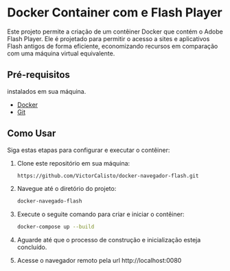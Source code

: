 # Docker Container com e Flash Player

Este projeto permite a criação de um contêiner Docker que contém o Adobe Flash Player. Ele é projetado para permitir o acesso a sites e aplicativos Flash antigos de forma eficiente, economizando recursos em comparação com uma máquina virtual equivalente.

## Pré-requisitos

instalados em sua máquina.
- [Docker](https://www.docker.com/) 
- [Git](https://git-scm.com/)

## Como Usar

Siga estas etapas para configurar e executar o contêiner:

1. Clone este repositório em sua máquina:

   ```bash
   https://github.com/VictorCalisto/docker-navegador-flash.git
   ```

2. Navegue até o diretório do projeto:
    ```bash
    docker-navegado-flash
    ```
3. Execute o seguite comando para criar e iniciar o contêiner:
    ```bash
    docker-compose up --build
    ```
4. Aguarde até que o processo de construção e inicialização esteja concluído.

5. Acesse o navegador remoto pela url http://localhost:0080
